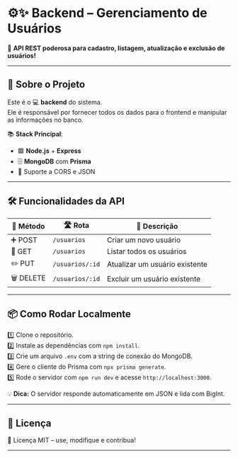 # ⚙️✨ Backend – Gerenciamento de Usuários  

🚀 **API REST poderosa para cadastro, listagem, atualização e exclusão de usuários!**  

---

## 🧩 **Sobre o Projeto**  
Este é o 💻 **backend** do sistema.  
Ele é responsável por fornecer todos os dados para o frontend e manipular as informações no banco.  

📚 **Stack Principal**:
- 🟩 **Node.js** + **Express**  
- 🗄️ **MongoDB** com **Prisma**  
- 🔐 Suporte a CORS e JSON  

---

## 🛠️ **Funcionalidades da API**  

| 🚦 Método | 🛣️ Rota           | 📝 Descrição                    |
|-----------|------------------|--------------------------------|
| ➕ POST   | `/usuarios`       | Criar um novo usuário           |
| 📄 GET    | `/usuarios`       | Listar todos os usuários        |
| ✏️ PUT    | `/usuarios/:id`   | Atualizar um usuário existente  |
| 🗑️ DELETE | `/usuarios/:id`   | Excluir um usuário existente    |

---

## 📦 **Como Rodar Localmente**  

1️⃣ Clone o repositório.  
2️⃣ Instale as dependências com `npm install`.  
3️⃣ Crie um arquivo `.env` com a string de conexão do MongoDB.  
4️⃣ Gere o cliente do Prisma com `npx prisma generate`.  
5️⃣ Rode o servidor com `npm run dev` e acesse `http://localhost:3000`.  

💡 **Dica:** O servidor responde automaticamente em JSON e lida com BigInt.

---

## 📜 **Licença**  
📝 Licença MIT – use, modifique e contribua!  

---
